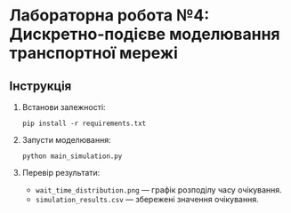 # Лабораторна робота №4: Дискретно-подієве моделювання транспортної мережі

## Інструкція
1. Встанови залежності:
   ```
   pip install -r requirements.txt
   ```

2. Запусти моделювання:
   ```
   python main_simulation.py
   ```

3. Перевір результати:
   - `wait_time_distribution.png` — графік розподілу часу очікування.
   - `simulation_results.csv` — збережені значення очікування.